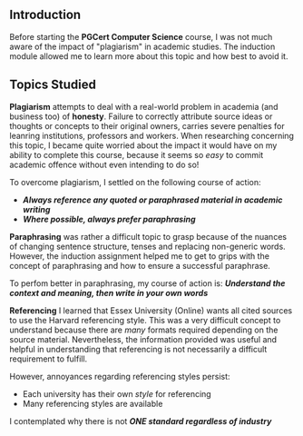 ## Introduction 

Before starting the **PGCert Computer Science** course, I was not much aware of the impact of "plagiarism" in academic studies. The induction module
allowed me to learn more about this topic and how best to avoid it.

## Topics Studied

**Plagiarism** attempts to deal with a real-world problem in academia (and business too) of **honesty**. Failure to correctly attribute source ideas or thoughts or concepts to their original owners, carries severe penalties for leanring institutions, professors and workers. When researching concerning this topic, I became quite worried about the impact it would have on my ability to complete this course, because it seems so _easy_ to commit academic offence without even intending to do so!

To overcome plagiarism, I settled on the following course of action: 
- **_Always reference any quoted or paraphrased material in academic writing_** 
- **_Where possible, always prefer paraphrasing_**


**Paraphrasing** was rather a difficult topic to grasp because of the nuances of changing sentence structure, tenses and replacing non-generic words. However, the induction assignment helped me to get to grips with the concept of paraphrasing and how to ensure a successful paraphrase.

To perfom better in paraphrasing, my course of action is: **_Understand the context and meaning, then write in your own words_**


**Referencing** I learned that Essex University (Online) wants all cited sources to use the Harvard referencing style. This was a very difficult concept to understand because there are _many_ formats required depending on the source material. Nevertheless, the information provided was useful and helpful in understanding that referencing is not necessarily a difficult requirement to fulfill.

However, annoyances regarding referencing styles persist:

- Each university has their own _style_ for referencing
- Many referencing styles are available

I contemplated why there is not **_ONE standard regardless of industry_**

